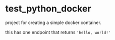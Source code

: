 # test_python_docker
project for creating a simple docker container. 

this has one endpoint that returns `'hello, world!'`